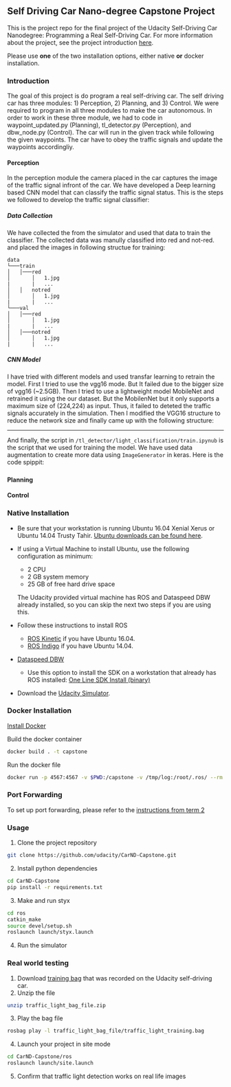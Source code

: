 ## Self Driving Car Nano-degree Capstone Project

This is the project repo for the final project of the Udacity Self-Driving Car Nanodegree: Programming a Real Self-Driving Car. For more information about the project, see the project introduction [here](https://classroom.udacity.com/nanodegrees/nd013/parts/6047fe34-d93c-4f50-8336-b70ef10cb4b2/modules/e1a23b06-329a-4684-a717-ad476f0d8dff/lessons/462c933d-9f24-42d3-8bdc-a08a5fc866e4/concepts/5ab4b122-83e6-436d-850f-9f4d26627fd9).

Please use **one** of the two installation options, either native **or** docker installation.

### Introduction

The goal of this project is do program a real self-driving car. The self driving car has three modules: 1) Perception, 2) Planning, and 3) Control. We were required to program in all three modules to make the car autonomous. In order to work in these three module, we had to code in waypoint_updated.py (Planning), tl_detector.py (Perception), and dbw_node.py (Control). The car will run in the given track while following the given waypoints. The car have to obey the traffic signals and update the waypoints accordingliy.

#### Perception

In the perception module the camera placed in the car captures the image of the traffic signal infront of the car. We have developed a Deep learning based CNN model that can classify the traffic signal status. This is the steps we followed to develop the traffic signal classifier:

##### Data Collection

We have collected the from the simulator and used that data to train the classifier. The collected data was manully classified into red and not-red. and placed the images in following structue for training: 

```
data
└───train
│   │───red
│       │   1.jpg
|       |   ...
│   │   notred
│       │   1.jpg
|       |   ...
└───val
│   │───red
│       │   1.jpg
|       |   ...
│   │───notred
│       │   1.jpg
|       |   ...
```

##### CNN Model

I have tried with different models and used transfar learning to retrain the model. First I tried to use the vgg16 mode. But It failed due to the bigger size of vgg16 (~2.5GB). Then I tried to use a lightweight model MobileNet and retrained it using the our dataset. But the MobilenNet but it only supports a maximum size of (224,224) as input. Thus, it failed to deteted the traffic signals accurately in the simulation. Then I modified the VGG16 structure to reduce the network size and finally came up with the following structure: 

----

And finally, the script in ```/tl_detector/light_classification/train.ipynub``` is the script that we used for training the model. We have used data augmentation to create more data using ```ImageGenerator``` in keras. Here is the code spippit: 



##### 

#### Planning

#### Control


### Native Installation

* Be sure that your workstation is running Ubuntu 16.04 Xenial Xerus or Ubuntu 14.04 Trusty Tahir. [Ubuntu downloads can be found here](https://www.ubuntu.com/download/desktop).
* If using a Virtual Machine to install Ubuntu, use the following configuration as minimum:
  * 2 CPU
  * 2 GB system memory
  * 25 GB of free hard drive space

  The Udacity provided virtual machine has ROS and Dataspeed DBW already installed, so you can skip the next two steps if you are using this.

* Follow these instructions to install ROS
  * [ROS Kinetic](http://wiki.ros.org/kinetic/Installation/Ubuntu) if you have Ubuntu 16.04.
  * [ROS Indigo](http://wiki.ros.org/indigo/Installation/Ubuntu) if you have Ubuntu 14.04.
* [Dataspeed DBW](https://bitbucket.org/DataspeedInc/dbw_mkz_ros)
  * Use this option to install the SDK on a workstation that already has ROS installed: [One Line SDK Install (binary)](https://bitbucket.org/DataspeedInc/dbw_mkz_ros/src/81e63fcc335d7b64139d7482017d6a97b405e250/ROS_SETUP.md?fileviewer=file-view-default)
* Download the [Udacity Simulator](https://github.com/udacity/CarND-Capstone/releases).

### Docker Installation
[Install Docker](https://docs.docker.com/engine/installation/)

Build the docker container
```bash
docker build . -t capstone
```

Run the docker file
```bash
docker run -p 4567:4567 -v $PWD:/capstone -v /tmp/log:/root/.ros/ --rm -it capstone
```

### Port Forwarding
To set up port forwarding, please refer to the [instructions from term 2](https://classroom.udacity.com/nanodegrees/nd013/parts/40f38239-66b6-46ec-ae68-03afd8a601c8/modules/0949fca6-b379-42af-a919-ee50aa304e6a/lessons/f758c44c-5e40-4e01-93b5-1a82aa4e044f/concepts/16cf4a78-4fc7-49e1-8621-3450ca938b77)

### Usage

1. Clone the project repository
```bash
git clone https://github.com/udacity/CarND-Capstone.git
```

2. Install python dependencies
```bash
cd CarND-Capstone
pip install -r requirements.txt
```
3. Make and run styx
```bash
cd ros
catkin_make
source devel/setup.sh
roslaunch launch/styx.launch
```
4. Run the simulator

### Real world testing
1. Download [training bag](https://s3-us-west-1.amazonaws.com/udacity-selfdrivingcar/traffic_light_bag_file.zip) that was recorded on the Udacity self-driving car.
2. Unzip the file
```bash
unzip traffic_light_bag_file.zip
```
3. Play the bag file
```bash
rosbag play -l traffic_light_bag_file/traffic_light_training.bag
```
4. Launch your project in site mode
```bash
cd CarND-Capstone/ros
roslaunch launch/site.launch
```
5. Confirm that traffic light detection works on real life images
